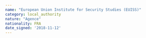 ```yaml
---
name: "European Union Institute for Security Studies (EUISS)"
category: local_authority
nature: "Agence"
nationality: FRA
date_signed: '2018-11-12'
---
```

    